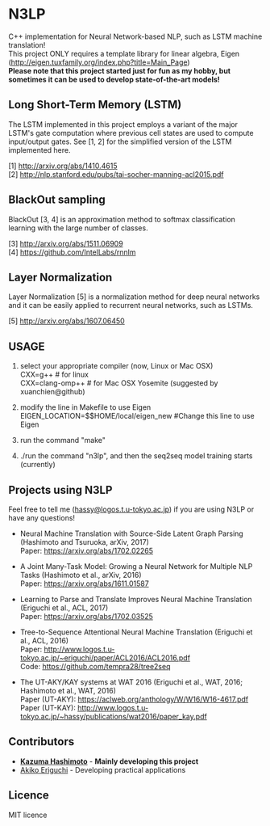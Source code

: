 # N3LP
C++ implementation for Neural Network-based NLP, such as LSTM machine translation!<br>
This project ONLY requires a template library for linear algebra, Eigen (http://eigen.tuxfamily.org/index.php?title=Main_Page)<br>
<b>Please note that this project started just for fun as my hobby, but sometimes it can be used to develop state-of-the-art models!</b>

## Long Short-Term Memory (LSTM)
The LSTM implemented in this project employs a variant of the major LSTM's gate computation where previous cell states are used to compute input/output gates.
See [1, 2] for the simplified version of the LSTM implemented here.

[1] http://arxiv.org/abs/1410.4615<br>
[2] http://nlp.stanford.edu/pubs/tai-socher-manning-acl2015.pdf

## BlackOut sampling
BlackOut [3, 4] is an approximation method to softmax classification learning with the large number of classes.

[3] http://arxiv.org/abs/1511.06909<br>
[4] https://github.com/IntelLabs/rnnlm

## Layer Normalization
Layer Normalization [5] is a normalization method for deep neural networks and it can be easily applied to recurrent neural networks, such as LSTMs.

[5] http://arxiv.org/abs/1607.06450

## USAGE ##
1) select your appropriate compiler (now, Linux or Mac OSX)<br>
CXX=g++ # for linux<br>
CXX=clang-omp++ # for Mac OSX Yosemite (suggested by xuanchien@github)

2) modify the line in Makefile to use Eigen<br>
EIGEN_LOCATION=$$HOME/local/eigen_new #Change this line to use Eigen

3) run the command "make"

4) ./run the command "n3lp", and then the seq2seq model training starts (currently)

## Projects using N3LP ##
Feel free to tell me (hassy@logos.t.u-tokyo.ac.jp) if you are using N3LP or have any questions!
* Neural Machine Translation with Source-Side Latent Graph Parsing (Hashimoto and Tsuruoka, arXiv, 2017)<br>
Paper: https://arxiv.org/abs/1702.02265<br>

* A Joint Many-Task Model: Growing a Neural Network for Multiple NLP Tasks (Hashimoto et al., arXiv, 2016)<br>
Paper: https://arxiv.org/abs/1611.01587<br>

* Learning to Parse and Translate Improves Neural Machine Translation (Eriguchi et al., ACL, 2017)<br>
Paper: https://arxiv.org/abs/1702.03525<br>

* Tree-to-Sequence Attentional Neural Machine Translation (Eriguchi et al., ACL, 2016)<br>
Paper: http://www.logos.t.u-tokyo.ac.jp/~eriguchi/paper/ACL2016/ACL2016.pdf<br>
Code: https://github.com/tempra28/tree2seq

* The UT-AKY/KAY systems at WAT 2016 (Eriguchi et al., WAT, 2016; Hashimoto et al., WAT, 2016)<br>
Paper (UT-AKY): https://aclweb.org/anthology/W/W16/W16-4617.pdf<br>
Paper (UT-KAY): http://www.logos.t.u-tokyo.ac.jp/~hassy/publications/wat2016/paper_kay.pdf<br>

## Contributors ##
* <a href="http://www.logos.t.u-tokyo.ac.jp/~hassy/"><b>Kazuma Hashimoto</b></a> - <b>Mainly developing this project</b>
* <a href="http://www.logos.t.u-tokyo.ac.jp/~eriguchi/">Akiko Eriguchi</a> - Developing practical applications

## Licence ##
MIT licence